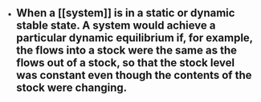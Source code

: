 - When a [[system]] is in a static or dynamic stable state. A system would achieve a particular dynamic equilibrium if, for example, the flows into a stock were the same as the flows out of a stock, so that the stock level was constant even though the contents of the stock were changing.
	-